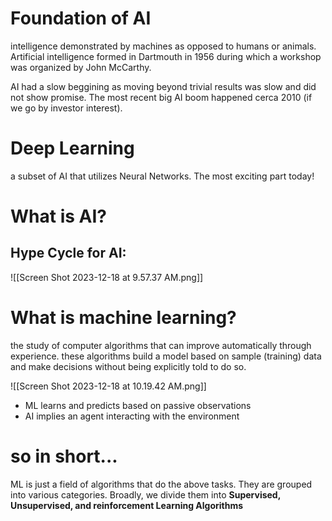 # Foundation of AI 
intelligence demonstrated by machines as opposed to humans or animals. Artificial intelligence formed in Dartmouth in 1956 during which a workshop was organized by John McCarthy. 

AI had a slow beggining as moving beyond trivial results was slow and did not show promise. The most recent big AI boom happened cerca 2010 (if we go by investor interest). 

# Deep Learning
a subset of AI that utilizes Neural Networks. The most exciting part today! 

# What is AI? 

## Hype Cycle for AI: 
![[Screen Shot 2023-12-18 at 9.57.37 AM.png]]

# What is machine learning?
the study of computer algorithms that can improve automatically through experience. these algorithms build a model based on sample (training) data and make decisions without being explicitly told to do so. 

![[Screen Shot 2023-12-18 at 10.19.42 AM.png]]
- ML learns and predicts based on passive observations
- AI implies an agent interacting with the environment 

# so in short...
ML is just a field of algorithms that do the above tasks. They are grouped into various categories. Broadly, we divide them into **Supervised, Unsupervised, and reinforcement Learning Algorithms**
